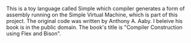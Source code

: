 This is a toy language called Simple which compiler generates a form of assembly
running on the Simple Virtual Machine, which is part of this project. The original code was written by Anthony A. Aaby. I beleive his book is in the public domain.
The book's title is  "Compiler Construction using Flex and Bison".
